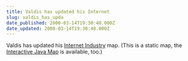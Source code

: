 ```yaml
---
title: Valdis has updated his Internet
slug: valdis_has_upda
date_published: 2000-03-14T19:30:48.000Z
date_updated: 2000-03-14T19:30:48.000Z
---
```


Valdis has updated his [Internet Industry](http://www.orgnet.com/netindustry.html) map. (This is a static map, the [Interactive Java Map](http://www.orgnet.com/iimaplet.html) is available, too.)
